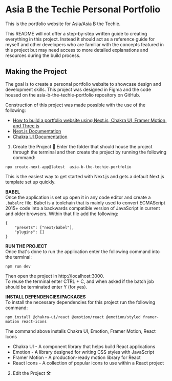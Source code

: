 # Asia B the Techie Personal Portfolio
This is the portfolio website for Asia/Asia B the Techie.

This README will not offer a step-by-step written guide to creating everything in this project. Instead it should act as a reference guide for myself and other developers who are familiar with the concepts featured in this project but may need access to more detailed explanations and resources during the build process. 

## Making the Project
The goal is to create a personal portfolio website to showcase design and development skills. This project was designed in Figma and the code housed on the asia-b-the-techie-portfolio repository on GitHub.

Construction of this project was made possible with the use of the following:
- [How to build a portfolio website using Next.js, Chakra UI, Framer Motion, and Three.js](https://www.youtube.com/watch?v=bSMZgXzC9AA&t=336s&ab_channel=devaslife)
- [Next.js Documentation](https://nextjs.org/docs/getting-started)
- [Chakra UI Documentation](https://chakra-ui.com/guides/getting-started/nextjs-guide)

1. Create the Project 🚧
Enter the folder that should house the project through the terminal and then create the project by running the following command: 
```
npx create-next-app@latest  asia-b-the-techie-portfolio
```
This is the easiest way to get started with Next.js and gets a default Next.js template set up quickly. 

**BABEL**  
Once the application is set up open it in any code editor and create a `.babelrc` file. Babel is a toolchain that is mainly used to convert ECMAScript 2015+ code into a backwards compatible version of JavaScript in current and older browsers. Within that file add the following:
```
{
    "presets": ["next/babel"],
    "plugins": []
}
```

**RUN THE PROJECT**  
Once that's done to run the application enter the following command into the terminal: 
```
npm run dev 
```
Then open the project in http://localhost:3000.  
To reuse the terminal enter CTRL + C, and when asked if the batch job should be terminated enter Y (for yes).

**INSTALL DEPENDENCIES/PACKAGES**  
To install the necessary dependencies for this project run the following command:
```
npm install @chakra-ui/react @emotion/react @emotion/styled framer-motion react-icons
```
The command above installs Chakra UI, Emotion, Framer Motion, React Icons
- Chakra UI - A component library that helps build React applications
- Emotion - A library designed for writing CSS styles with JavaScript 
- Framer Motion - A production-ready motion library for React
- React Icons - A collection of popular icons to use within a React project

2. Edit the Project 🛠️

